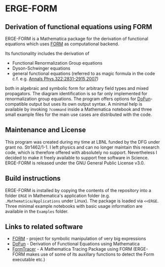# ERGE-FORM

## Derivation of functional equations using FORM
ERGE-FORM is a Mathematica package for the derivation of functional equations which uses [FORM](https://github.com/vermaseren/form) as computational backend.


Its functionality includes the derivation of
* Functional Renormalization Group equations
* Dyson-Schwinger equations
* general functional equations (referred to as magic formula in the code c.f. e.g. [Annals Phys.322:2831-2915,2007](https://arxiv.org/abs/hep-th/0512261))

both in algebraic and symbolic form for arbitrary field types and mixed propagators. The diagram identification is so far only implemented for renormalization group equations. The program offers options for [DoFun](http://physik.uni-graz.at/%7Emqh/DoFun/)-compatible output but uses its own output syntax. A minimal help is available by invoking `?command` inside a Mathematica notebook and three small example files for the main use cases are distributed with the code.


## Maintenance and License
This program was created during my time at LBNL funded by the DFG under grant no. Str1462/1-1. I left physics and can no longer maintain this research code, which is therefore offered with absolutely no support. Nevertheless I decided to make it freely available to support free software in Science. ERGE-FORM is released under the GNU General Public License v3.0.

## Build instructions
ERGE-FORM is installed by copying the contents of the repository into a folder `ERGE` in Mathematica's application folder (e.g. `.Mathematica/Applications` under Linux). The package is loaded via `<<ERGE`. Three minimal example notebooks with basic usage information are available in the `Examples` folder.

## Links to related software
* [FORM](https://github.com/vermaseren/form) - project for symbolic manipulation of very big expressions
* [DoFun](http://physik.uni-graz.at/%7Emqh/DoFun/) - Derivation of Functional Equations using Mathematica
* [FormTracer](https://github.com/FormTracer/FormTracer) - A Mathematica Tracing Package using FORM (ERGE-FORM makes use of some of its auxillary functions to detect the Form executable etc.)
